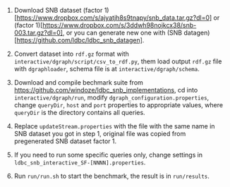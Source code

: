 1. Download SNB dataset (factor 1)[https://www.dropbox.com/s/ajyatjh8s9tnapy/snb_data.tar.gz?dl=0] or (factor 1)[https://www.dropbox.com/s/3ddwh98nojkcx38/snb-003.tar.gz?dl=0], or you can generate new one with (SNB datagen)[https://github.com/ldbc/ldbc_snb_datagen].

2. Convert dataset into `rdf.gz` format with `interactive/dgraph/script/csv_to_rdf.py`, them load output `rdf.gz` file with `dgraphloader`, schema file is at `interactive/dgraph/schema`.

3. Download and compile bechmark suite from https://github.com/windoze/ldbc_snb_implementations, cd into `interactive/dgraph/run`, modify `dgraph_configuration.properties`, change `queryDir`, `host` and `port` properties to appropriate values, where `queryDir` is the directory contains all queries.

4. Replace `updateStream.properties` with the file with the same name in SNB dataset you got in step 1, original file was copied from pregenerated SNB dataset factor 1.

5. If you need to run some specific queries only, change settings in `ldbc_snb_interactive_SF-[NNNN].properties`.

6. Run `run/run.sh` to start the benchmark, the result is in `run/results`.
